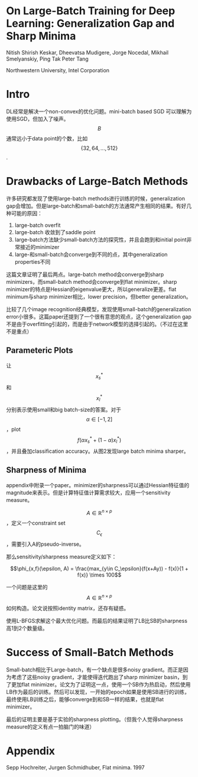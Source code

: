 # On Large-Batch Training for Deep Learning: Generalization Gap and Sharp Minima

Nitish Shirish Keskar, Dheevatsa Mudigere, Jorge Nocedal, Mikhail Smelyanskiy, Ping Tak Peter Tang

Northwestern University, Intel Corporation

# Intro

DL经常是解决一个non-convex的优化问题。mini-batch based SGD 可以理解为使用SGD，但加入了噪声。$$B$$通常远小于data point的个数，比如$$\{32, 64, ..., 512\}$$.

# Drawbacks of Large-Batch Methods

许多研究都发现了使用large-batch methods进行训练的时候，generalization gap会增加。但是large-batch和small-batch的方法通常产生相同的结果。有好几种可能的原因：

1. large-batch overfit
2. large-batch 收敛到了saddle point
3. large-batch方法缺少small-batch方法的探究性，并且会跑到和initial point非常接近的minimizer
4. large-和small-batch会converge到不同的点，其中generalization properties不同

这篇文章证明了最后两点。large-batch method会converge到sharp minimizers，而small-batch method会converge到flat minimizer。sharp minimizer的特点是Hessian的eigenvalue更大，所以generalize更差。flat minimum与sharp minimizer相比，lower precision，但better generalization。

比较了几个image recognition经典模型，发现使用small-batch的generalization error小很多。这篇paper还提到了一个很有意思的观点，这个generalization gap不是由于overfitting引起的，而是由于network模型的选择引起的。（不过在这里不是重点）

## Parameteric Plots

让$$x^*_s$$和$$x^*_l$$分别表示使用small和big batch-size的答案。对于$$\alpha \in [-1, 2]$$，plot $$f(\alpha x^*_s + (1-\alpha) x^*_l )$$，并且叠加classification accuracy。从图2发现large batch minima sharper。

## Sharpness of Minima

appendix中附录一个paper。minimizer的sharpness可以通过Hessian特征值的magnitude来表示。但是计算特征值计算需求较大，应用一个sensitivity measure。

$$A \in \mathbb{R}^{n \times p}$$，定义一个constraint set $$C_\epsilon$$，需要引入A的pseudo-inverse。

那么sensitivity/sharpness measure定义如下：

$$\phi_{x,f}(\epsilon, A) = \frac{max_{y\in C_\epsilon}(f(x+Ay)) - f(x)}{1 + f(x)} \times 100$$

一个问题是这里的$$A \in \mathbb{R}^{n \times p}$$如何构造。论文说按照identity matrix，还存有疑惑。

使用L-BFGS求解这个最大优化问题。而最后的结果证明了LB比SB的sharpness高1到2个数量级。

# Success of Small-Batch Methods

Small-batch相比于Large-batch，有一个缺点是很多noisy gradient。而正是因为考虑了这些noisy gradient，才能使得迭代跑出了sharp minimizer basin，到了更加flat minimizer。论文为了证明这一点，使用一个SB作为热启动，然后使用LB作为最后的训练。然后可以发现，一开始的epoch如果是使用SB进行的训练，最终使用LB训练之后，能够converge到和SB一样的结果，也就是flat minimizer。

最后的证明主要是基于实验的sharpness plotting。（但我个人觉得sharpness measure的定义有点一拍脑门的味道）

# Appendix

Sepp Hochreiter, Jurgen Schmidhuber, Flat minima. 1997